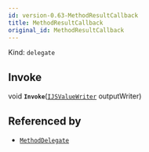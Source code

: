 ```yaml
---
id: version-0.63-MethodResultCallback
title: MethodResultCallback
original_id: MethodResultCallback
---
```


Kind: `delegate`

## Invoke
void **`Invoke`**([`IJSValueWriter`](IJSValueWriter) outputWriter)





## Referenced by
- [`MethodDelegate`](MethodDelegate)
